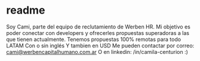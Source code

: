 # readme
Soy Cami, parte del equipo de reclutamiento de Werben HR. Mi objetivo es poder conectar con developers y ofrecerles propuestas superadoras a las que tienen actualmente.
Tenemos propuestas 100% remotas para todo LATAM
Con o sin inglés
Y tambien en USD
Me pueden contactar por correo: cami@werbencapitalhumano.com.ar
O en linkedin: /in/camila-centurion
:) 
